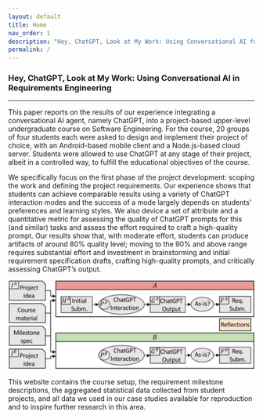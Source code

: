 ```yaml
---
layout: default
title: Home
nav_order: 1
description: "Hey, ChatGPT, Look at My Work: Using Conversational AI for Project Scoping and Requirement Engineering"
permalink: /
---
```


### Hey, ChatGPT, Look at My Work: Using Conversational AI in Requirements Engineering

---

This paper reports on the results of our experience integrating a conversational AI agent, namely ChatGPT, into a project-based upper-level undergraduate course on Software Engineering. For the course, 20 groups of four students each were asked to design and implement their project of choice, with an Android-based mobile client and a Node.js-based cloud server. Students were allowed to use ChatGPT at any stage of their project, albeit in a controlled way, to fulfill the educational objectives of the course. 

We specifically focus on the first phase of the project development: scoping the work and defining the project requirements. Our experience shows that students can achieve comparable results using a variety of ChatGPT interaction modes and the success of a mode largely depends on students’ preferences and learning styles. We also device a set of attribute and a quantitative metric for assessing the quality of ChatGPT prompts for this (and similar) tasks and assess the effort required to craft a high-quality prompt. Our results show that, with moderate effort, students can produce artifacts of around 80% quality level; moving to the 90% and above range requires substantial effort and investment in brainstorming and initial requirement specification drafts, crafting high-quality prompts, and critically assessing ChatGPT’s output.

![image](/img/overview.jpg)
<!-- <img src="../img/overview.jpg" alt="overview" width="1674" height="604"> -->

This website contains the course setup, the requirement milestone descriptions, the aggregated statistical data collected from student projects, and all data we used in our case studies available for reproduction and to inspire further research in this area. 